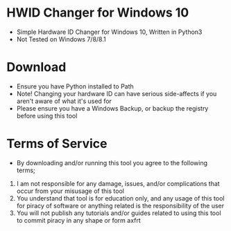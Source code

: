# HWID Changer for Windows 10
* Simple Hardware ID Changer for Windows 10, Written in Python3
* Not Tested on Windows 7/8/8.1
# Download
* Ensure you have Python installed to Path
* Note! Changing your hardware ID can have serious side-affects if you aren't aware of what it's used for
* Please ensure you have a Windows Backup, or backup the registry before using this tool
# Terms of Service
* By downloading and/or running this tool you agree to the following terms;
1. I am not responsible for any damage, issues, and/or complications that occur from your misusage of this tool
2. You understand that tool is for education only, and any usage of this tool for piracy of software or anything related is the responsibility of the user
3. You will not publish any tutorials and/or guides related to using this tool to commit piracy in any shape or form
axfrt